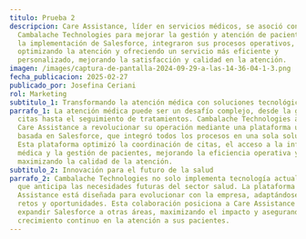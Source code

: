 ```yaml
---
titulo: Prueba 2
descripcion: Care Assistance, líder en servicios médicos, se asoció con
  Cambalache Technologies para mejorar la gestión y atención de pacientes. Con
  la implementación de Salesforce, integraron sus procesos operativos,
  optimizando la atención y ofreciendo un servicio más eficiente y
  personalizado, mejorando la satisfacción y calidad en la atención.
imagen: /images/captura-de-pantalla-2024-09-29-a-las-14-36-04-1-3.png
fecha_publicacion: 2025-02-27
publicado_por: Josefina Ceriani
rol: Marketing
subtitulo_1: Transformando la atención médica con soluciones tecnológicas avanzadas
parrafo_1: La atención médica puede ser un desafío complejo, desde la gestión de
  citas hasta el seguimiento de tratamientos. Cambalache Technologies ayudó a
  Care Assistance a revolucionar su operación mediante una plataforma unificada
  basada en Salesforce, que integró todos los procesos en una sola solución.
  Esta plataforma optimizó la coordinación de citas, el acceso a la información
  médica y la gestión de pacientes, mejorando la eficiencia operativa y
  maximizando la calidad de la atención.
subtitulo_2: Innovación para el futuro de la salud
parrafo_2: Cambalache Technologies no solo implementa tecnología actual, sino
  que anticipa las necesidades futuras del sector salud. La plataforma para Care
  Assistance está diseñada para evolucionar con la empresa, adaptándose a nuevos
  retos y oportunidades. Esta colaboración posiciona a Care Assistance para
  expandir Salesforce a otras áreas, maximizando el impacto y asegurando un
  crecimiento continuo en la atención a sus pacientes.
---
```

